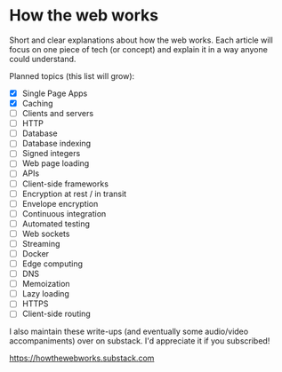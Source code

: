 # How the web works

Short and clear explanations about how the web works. Each article will focus on one piece of tech (or concept) and explain it in a way anyone could understand.

Planned topics (this list will grow):

- [x] Single Page Apps
- [x] Caching
- [ ] Clients and servers
- [ ] HTTP
- [ ] Database
- [ ] Database indexing
- [ ] Signed integers
- [ ] Web page loading
- [ ] APIs
- [ ] Client-side frameworks
- [ ] Encryption at rest / in transit
- [ ] Envelope encryption
- [ ] Continuous integration
- [ ] Automated testing 
- [ ] Web sockets
- [ ] Streaming
- [ ] Docker
- [ ] Edge computing
- [ ] DNS
- [ ] Memoization
- [ ] Lazy loading
- [ ] HTTPS 
- [ ] Client-side routing

I also maintain these write-ups (and eventually some audio/video accompaniments) over on substack. I'd appreciate it if you subscribed! 

https://howthewebworks.substack.com
